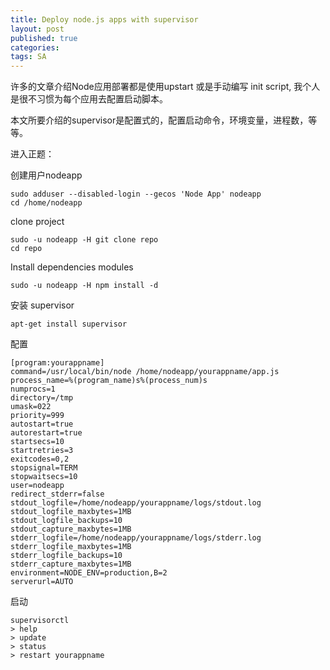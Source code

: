 ```yaml
---
title: Deploy node.js apps with supervisor
layout: post
published: true
categories: 
tags: SA
---
```


许多的文章介绍Node应用部署都是使用upstart 或是手动编写 init script, 我个人是很不习惯为每个应用去配置启动脚本。

本文所要介绍的supervisor是配置式的，配置启动命令，环境变量，进程数，等等。

进入正题：

创建用户nodeapp

    sudo adduser --disabled-login --gecos 'Node App' nodeapp
    cd /home/nodeapp

clone project

    sudo -u nodeapp -H git clone repo
    cd repo

Install dependencies modules

    sudo -u nodeapp -H npm install -d

安装 supervisor

    apt-get install supervisor


配置

    [program:yourappname]
    command=/usr/local/bin/node /home/nodeapp/yourappname/app.js
    process_name=%(program_name)s%(process_num)s
    numprocs=1
    directory=/tmp
    umask=022
    priority=999
    autostart=true
    autorestart=true
    startsecs=10
    startretries=3
    exitcodes=0,2
    stopsignal=TERM
    stopwaitsecs=10
    user=nodeapp
    redirect_stderr=false
    stdout_logfile=/home/nodeapp/yourappname/logs/stdout.log
    stdout_logfile_maxbytes=1MB
    stdout_logfile_backups=10
    stdout_capture_maxbytes=1MB
    stderr_logfile=/home/nodeapp/yourappname/logs/stderr.log
    stderr_logfile_maxbytes=1MB
    stderr_logfile_backups=10
    stderr_capture_maxbytes=1MB
    environment=NODE_ENV=production,B=2
    serverurl=AUTO

启动

    supervisorctl
    > help
    > update
    > status
    > restart yourappname
